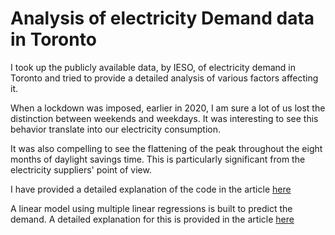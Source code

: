 # Analysis of electricity Demand data in Toronto

I took up the publicly available data, by IESO, of electricity demand in Toronto and tried to provide a detailed analysis of various factors affecting it.

When a lockdown was imposed, earlier in 2020, I am sure a lot of us lost the distinction between weekends and weekdays. It was interesting to see this behavior translate into our electricity consumption.

It was also compelling to see the flattening of the peak throughout the eight months of daylight savings time. This is particularly significant from the electricity suppliers' point of view.

I have provided a detailed explanation of the code in the article [here](https://medium.com/analytics-vidhya/from-lockdown-to-daylight-savings-hidden-insights-from-electricity-demand-data-in-toronto-eff585aada66)

A linear model using multiple linear regressions is built to predict the demand. A detailed explanation for this is provided in the article [here](https://srpraveen1997.medium.com/keep-it-simple-keep-it-linear-a-linear-regression-model-for-time-series-5dbc83d89fc3)

